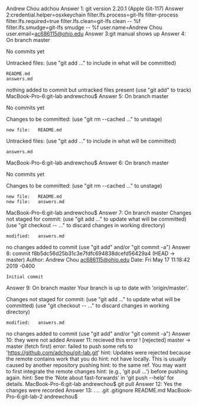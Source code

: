 Andrew Chou adchou
Answer 1: git version 2.20.1 (Apple Git-117)
Answer 2:credential.helper=osxkeychain
filter.lfs.process=git-lfs filter-process
filter.lfs.required=true
filter.lfs.clean=git-lfs clean -- %f
filter.lfs.smudge=git-lfs smudge -- %f
user.name=Andrew Chou
user.email=ac686115@ohio.edu
Answer 3:git manual shows up
Answer 4: On branch master

No commits yet

Untracked files:
  (use "git add <file>..." to include in what will be committed)

	README.md
	answers.md

nothing added to commit but untracked files present (use "git add" to track)
MacBook-Pro-6:git-lab andrewchou$ 
Answer 5: On branch master

No commits yet

Changes to be committed:
  (use "git rm --cached <file>..." to unstage)

	new file:   README.md

Untracked files:
  (use "git add <file>..." to include in what will be committed)

	answers.md

MacBook-Pro-6:git-lab andrewchou$ 
Answer 6: On branch master

No commits yet

Changes to be committed:
  (use "git rm --cached <file>..." to unstage)

	new file:   README.md
	new file:   answers.md

MacBook-Pro-6:git-lab andrewchou$ 
Answer 7: On branch master
Changes not staged for commit:
  (use "git add <file>..." to update what will be committed)
  (use "git checkout -- <file>..." to discard changes in working directory)

	modified:   answers.md

no changes added to commit (use "git add" and/or "git commit -a")
Answer 8: commit f8b5dc56d25b31c3e7fdfc694838dcefd56429a4 (HEAD -> master)
Author: Andrew Chou <ac686115@ohio.edu>
Date:   Fri May 17 11:18:42 2019 -0400

    Initial commit
Answer 9: On branch master
Your branch is up to date with 'origin/master'.

Changes not staged for commit:
  (use "git add <file>..." to update what will be committed)
  (use "git checkout -- <file>..." to discard changes in working directory)

	modified:   answers.md

no changes added to commit (use "git add" and/or "git commit -a")
Answer 10: they were not added
Answer 11: recieved this error  ! [rejected]        master -> master (fetch first)
error: failed to push some refs to 'https://github.com/adchou/git-lab.git'
hint: Updates were rejected because the remote contains work that you do
hint: not have locally. This is usually caused by another repository pushing
hint: to the same ref. You may want to first integrate the remote changes
hint: (e.g., 'git pull ...') before pushing again.
hint: See the 'Note about fast-forwards' in 'git push --help' for details.
MacBook-Pro-6:git-lab andrewchou$ git pull
Answer 12: Yes the changes were recorded
Answer 13: .		..		.git		.gitignore	README.md
MacBook-Pro-6:git-lab-2 andrewchou$ 

